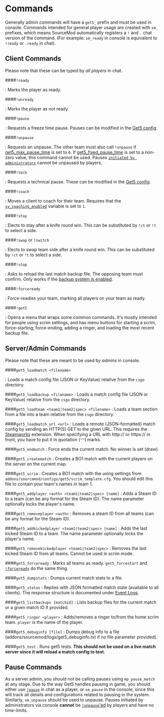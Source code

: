 # Commands

Generally admin commands will have a `get5_` prefix and must be used in console. Commands intended for general player
usage are created with `sm_` prefixes, which means SourceMod automatically registers a `!` and `.` chat version of the
command. (For example: `sm_ready` in console is equivalent to `!ready` or `.ready` in chat).

## Client Commands

Please note that these can be typed by *all players* in chat.

####`!ready`

:   Marks the player as ready.

####`!unready`

:   Marks the player as not ready.

####`!pause`

:   Requests a freeze time pause. Pauses can be modified in the [Get5 config](../get5_configuration#pausing).

####`!unpause`

:   Requests an unpause. The other team must also call `!unpause`
if [get5_max_pause_time](../get5_configuration/#get5_max_pause_time)
is set to `0`. If [get5_fixed_pause_time](../get5_configuration/#get5_fixed_pause_time) is set to a non-zero value, this
command cannot be used. Pauses [`initiated by administrators`](../commands/#pause-commands) cannot be unpaused by
players.

####`!tech`

:   Requests a technical pause. These can be modified in the [Get5 config](../get5_configuration#pausing).

####`!coach`

:   Moves a client to coach for their team. Requires that
the [`sv_coaching_enabled`](https://totalcsgo.com/command/svcoachingenabled) variable is set to `1`.

####`!stay`

:   Elects to stay after a knife round win. This can be substituted by `!ct` or `!t` to select a side.

####`!swap` or `!switch`

:   Elects to swap team side after a knife round win. This can be substituted by `!ct` or `!t` to select a side.

####`!stop`

:   Asks to reload the last match backup file. The opposing team must confirm. Only works if
the [backup system is enabled](../get5_configuration/#get5_backup_system_enabled).

####`!forceready`

:   Force-readies your team, marking all players on your team as ready.

####`!get5`

:   Opens a menu that wraps some common commands. It's mostly intended for people using scrim settings, and has
menu buttons for starting a scrim, force-starting, force-ending, adding a ringer, and loading the most recent backup
file.

## Server/Admin Commands

Please note that these are meant to be used by *admins* in console.

####`get5_loadmatch <filename>`

:   Loads a match config file (JSON or KeyValue) relative from the `csgo` directory.

####`get5_loadbackup <filename>`
:   Loads a match config file (JSON or KeyValue) relative from the `csgo` directory.

####`get5_loadteam <team1|team2|spec> <filename>`
:   Loads a team section from a file into a team relative from the `csgo`
directory.

####`get5_loadmatch_url <url>`
:   Loads a remote (JSON-formatted) match config by sending an HTTP(S) GET to the given URL. This requires the
[Steamworks](https://forums.alliedmods.net/showthread.php?t=229556) extension. When specifying a URL with http:// or
https:// in front, you have to put it in quotation (`""`) marks.

####`get5_endmatch`
:   Force ends the current match. No winner is set (draw).

####`get5_creatematch`
:   Creates a BO1 match with the current players on the server on the current map.

####`get5_scrim`
:   Creates a BO1 match with the using settings from `addons/sourcemod/configs/get5/scrim_template.cfg`. You should
edit this file to contain your team's names in team 1.

####`get5_addplayer <auth> <team1|team2|spec> [name]`
:   Adds a Steam ID to a team (can be any format for the Steam ID). The name parameter optionally locks the player's
name.

####`get5_removeplayer <auth>`
:   Removes a steam ID from all teams (can be any format for the Steam ID).

####`get5_addkickedplayer <team1|team2|spec> [name]`
:   Adds the last kicked Steam ID to a team. The name parameter optionally locks the player's name.

####`get5_removekickedplayer <team1|team2|spec>`
:   Removes the last kicked Steam ID from all teams. Cannot be used in scrim mode.

####`get5_forceready`
:   Marks all teams as ready. `get5_forcestart` and [`!forceready`](../commands/#forceready) do the same thing.

####`get5_dumpstats`
:   Dumps current match stats to a file.

####`get5_status`
:   Replies with JSON formatted match state (available to all clients). The response structure is documented
under [Event Logs](./event_logs.md).

####`get5_listbackups [matchid]`
:   Lists backup files for the current match or a given match ID if provided.

####`get5_ringer <player>`
:   Adds/removes a ringer to/from the home scrim team. `player` is the name of the player.

####`get5_debuginfo [file]`
:   Dumps debug info to a file (addons/sourcemod/logs/get5_debuginfo.txt if no file parameter provided).

####`get5_test`
:   Runs get5 tests. **This should not be used on a live match server since it will reload a match config to test**.

## Pause Commands

As a server admin, you should not be calling pauses using `mp_pause_match` at any stage. Due to the way Get5 handles
pausing in game, you should either use [`!pause`](../commands/#pause) in chat as a player, or `sm_pause` in the console,
since this will
track all details and configurations related to pausing in the system. Similarly, `sm_unpause` should be used to
unpause. Pauses initiated by administrators via console **cannot** be [`!unpause`'ed](../commands/#unpause) by players
and have no
time-limits.
